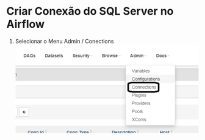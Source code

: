 # Criar Conexão do SQL Server no Airflow

1) Selecionar o Menu Admin / Conections
   <img src="https://github.com/JosiTubaroski/Criar_Conex-o_SQLServer/blob/main/img/01_Conections.png">
   
   
